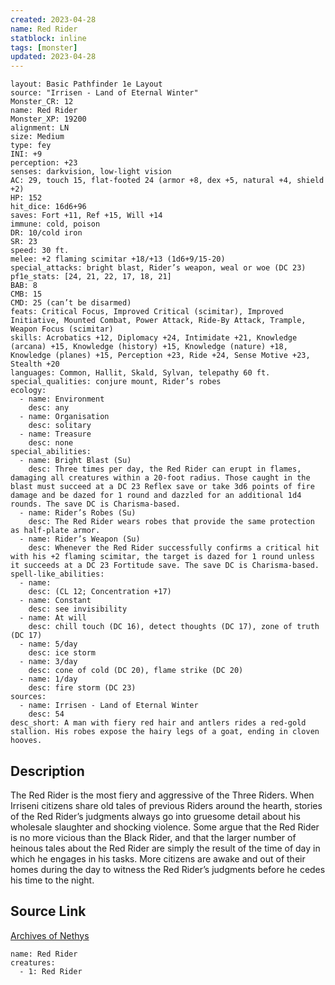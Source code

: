 ```yaml
---
created: 2023-04-28
name: Red Rider
statblock: inline
tags: [monster]
updated: 2023-04-28
---
```

```statblock
layout: Basic Pathfinder 1e Layout
source: "Irrisen - Land of Eternal Winter"
Monster_CR: 12
name: Red Rider
Monster_XP: 19200
alignment: LN
size: Medium
type: fey
INI: +9
perception: +23
senses: darkvision, low-light vision
AC: 29, touch 15, flat-footed 24 (armor +8, dex +5, natural +4, shield +2)
HP: 152
hit_dice: 16d6+96
saves: Fort +11, Ref +15, Will +14
immune: cold, poison
DR: 10/cold iron
SR: 23
speed: 30 ft.
melee: +2 flaming scimitar +18/+13 (1d6+9/15-20)
special_attacks: bright blast, Rider’s weapon, weal or woe (DC 23)
pf1e_stats: [24, 21, 22, 17, 18, 21]
BAB: 8
CMB: 15
CMD: 25 (can’t be disarmed)
feats: Critical Focus, Improved Critical (scimitar), Improved Initiative, Mounted Combat, Power Attack, Ride-By Attack, Trample, Weapon Focus (scimitar)
skills: Acrobatics +12, Diplomacy +24, Intimidate +21, Knowledge (arcana) +15, Knowledge (history) +15, Knowledge (nature) +18, Knowledge (planes) +15, Perception +23, Ride +24, Sense Motive +23, Stealth +20
languages: Common, Hallit, Skald, Sylvan, telepathy 60 ft.
special_qualities: conjure mount, Rider’s robes
ecology:
  - name: Environment
    desc: any
  - name: Organisation
    desc: solitary
  - name: Treasure
    desc: none
special_abilities:
  - name: Bright Blast (Su)
    desc: Three times per day, the Red Rider can erupt in flames, damaging all creatures within a 20-foot radius. Those caught in the blast must succeed at a DC 23 Reflex save or take 3d6 points of fire damage and be dazed for 1 round and dazzled for an additional 1d4 rounds. The save DC is Charisma-based.
  - name: Rider’s Robes (Su)
    desc: The Red Rider wears robes that provide the same protection as half-plate armor.
  - name: Rider’s Weapon (Su)
    desc: Whenever the Red Rider successfully confirms a critical hit with his +2 flaming scimitar, the target is dazed for 1 round unless it succeeds at a DC 23 Fortitude save. The save DC is Charisma-based.
spell-like_abilities:
  - name:
    desc: (CL 12; Concentration +17)
  - name: Constant
    desc: see invisibility
  - name: At will
    desc: chill touch (DC 16), detect thoughts (DC 17), zone of truth (DC 17)
  - name: 5/day
    desc: ice storm
  - name: 3/day
    desc: cone of cold (DC 20), flame strike (DC 20)
  - name: 1/day
    desc: fire storm (DC 23)
sources:
  - name: Irrisen - Land of Eternal Winter
    desc: 54
desc_short: A man with fiery red hair and antlers rides a red-gold stallion. His robes expose the hairy legs of a goat, ending in cloven hooves.
```
## Description
The Red Rider is the most fiery and aggressive of the Three Riders. When Irriseni citizens share old tales of previous Riders around the hearth, stories of the Red Rider’s judgments always go into gruesome detail about his wholesale slaughter and shocking violence. Some argue that the Red Rider is no more vicious than the Black Rider, and that the larger number of heinous tales about the Red Rider are simply the result of the time of day in which he engages in his tasks. More citizens are awake and out of their homes during the day to witness the Red Rider’s judgments before he cedes his time to the night.
## Source Link
[Archives of Nethys](https://aonprd.com/MonsterDisplay.aspx?ItemName=Red%20Rider)
```encounter-table
name: Red Rider
creatures:
  - 1: Red Rider
```
